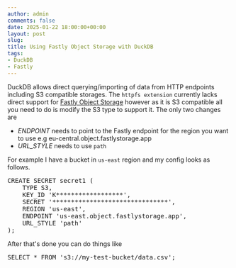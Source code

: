 ```yaml
---
author: admin
comments: false
date: 2025-01-22 18:00:00+00:00
layout: post
slug: 
title: Using Fastly Object Storage with DuckDB
tags:
- DuckDB
- Fastly
---
```


DuckDB allows direct querying/importing of data from HTTP endpoints including S3 compatible storages. The `httpfs extension` currently lacks
direct support for [Fastly Object Storage](https://www.fastly.com/products/storage) however as it is S3 compatible all you need to do is 
modify the S3 type to support it. The only two changes are 
  * *ENDPOINT* needs to point to the Fastly endpoint for the region you want to use e.g eu-central.object.fastlystorage.app
  * *URL_STYLE* needs to use `path`

For example I have a bucket in `us-east` region and my config looks as follows.

<pre>
CREATE SECRET secret1 (
    TYPE S3,
    KEY_ID 'K******************',
    SECRET '*******************************',
    REGION 'us-east',
    ENDPOINT 'us-east.object.fastlystorage.app',
    URL_STYLE 'path'
);
</pre>

After that's done you can do things like

<pre>
SELECT * FROM 's3://my-test-bucket/data.csv';
</pre>
